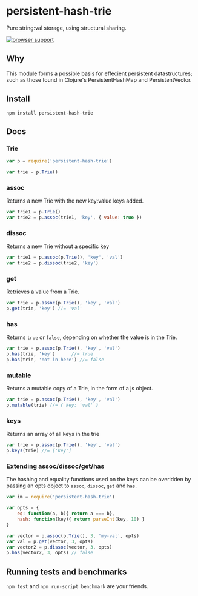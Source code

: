 # persistent-hash-trie

Pure string:val storage, using structural sharing.

[![browser support](https://ci.testling.com/hughfdjackson/persistent-hash-trie.png)](https://ci.testling.com/hughfdjackson/persistent-hash-trie)

## Why

This module forms a possible basis for effecient persistent datastructures; such as those found in Clojure's PersistentHashMap and PersistentVector.

## Install

`npm install persistent-hash-trie`

## Docs

### Trie

```javascript
var p = require('persistent-hash-trie')

var trie = p.Trie()
```

### assoc

Returns a new Trie with the new key:value keys added.

```javascript
var trie1 = p.Trie()
var trie2 = p.assoc(trie1, 'key', { value: true })
```

### dissoc

Returns a new Trie without a specific key

```javascript
var trie1 = p.assoc(p.Trie(), 'key', 'val')
var trie2 = p.dissoc(trie2, 'key')
```

### get

Retrieves a value from a Trie.

```javascript
var trie = p.assoc(p.Trie(), 'key', 'val')
p.get(trie, 'key') //= 'val'
```

### has

Returns `true` or `false`, depending on whether the value is in the Trie.

```javascript
var trie = p.assoc(p.Trie(), 'key', 'val')
p.has(trie, 'key') 		//= true
p.has(trie, 'not-in-here') //= false
```

### mutable

Returns a mutable copy of a Trie, in the form of a js object.

```javascript
var trie = p.assoc(p.Trie(), 'key', 'val')
p.mutable(trie) //= { key: 'val' }
```

### keys

Returns an array of all keys in the trie

```javascript
var trie = p.assoc(p.Trie(), 'key', 'val')
p.keys(trie) //= ['key']
```

### Extending assoc/dissoc/get/has

The hashing and equality functions used on the keys can be overidden by passing an opts object to `assoc`, `dissoc`, `get` and `has`.

```javascript
var im = require('persistent-hash-trie')

var opts = {
	eq: function(a, b){ return a === b},
	hash: function(key){ return parseInt(key, 10) }
}

var vector = p.assoc(p.Trie(), 3, 'my-val', opts)
var val = p.get(vector, 3, opts)
var vector2 = p.dissoc(vector, 3, opts)
p.has(vector2, 3, opts) // false
```

## Running tests and benchmarks

`npm test` and `npm run-script benchmark` are your friends.
